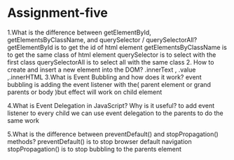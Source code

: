 # Assignment-five
1.What is the difference between getElementById, getElementsByClassName, and querySelector / querySelectorAll?
        getElementById          is to get the id of html element
        getElementsByClassName  is to get the same class of html element
        querySelector           is to select with the first class
        querySelectorAll        is to select all with the same class
2. How to create and insert a new element into the DOM?
        .innerText , .value ,.innerHTML
3.What is Event Bubbling and how does it work?
        event bubbling is adding the event listener with the( parent element or grand parents or body )but effect will work on child element

4.What is Event Delegation in JavaScript? Why is it useful?
        to add event listener to every child we can use event delegation to the parents to do the same work


5.What is the difference between preventDefault() and stopPropagation() methods?
        preventDefault()    is to stop browser default navigation
        stopPropagation()   is to stop bubbling to the parents element